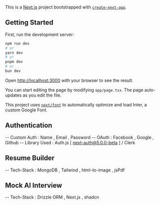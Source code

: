 This is a [Next.js](https://nextjs.org/) project bootstrapped with [`create-next-app`](https://github.com/vercel/next.js/tree/canary/packages/create-next-app).

## Getting Started

First, run the development server:

```bash
npm run dev
# or
yarn dev
# or
pnpm dev
# or
bun dev
```

Open [http://localhost:3000](http://localhost:3000) with your browser to see the result.

You can start editing the page by modifying `app/page.tsx`. The page auto-updates as you edit the file.

This project uses [`next/font`](https://nextjs.org/docs/basic-features/font-optimization) to automatically optimize and load Inter, a custom Google Font.

## Authentication

-- Custom Auth : Name , Email , Password
-- OAuth : Facebook , Google , Github
-- Library Used : Auth.js [ next-auth@5.0.0-beta ]  / Clerk

## Resume Builder

-- Tech-Stack : MongoDB , Tailwind , html-to-image , jsPdf

## Mock AI Interview

-- Tech-Stack : Drizzle ORM , Next.js , shadcn

